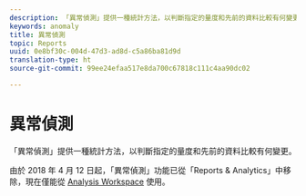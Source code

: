 ```yaml
---
description: 「異常偵測」提供一種統計方法，以判斷指定的量度和先前的資料比較有何變更。
keywords: anomaly
title: 異常偵測
topic: Reports
uuid: 0e8bf30c-004d-47d3-ad8d-c5a86ba81d9d
translation-type: ht
source-git-commit: 99ee24efaa517e8da700c67818c111c4aa90dc02

---
```



# 異常偵測

「異常偵測」提供一種統計方法，以判斷指定的量度和先前的資料比較有何變更。

由於 2018 年 4 月 12 日起，「異常偵測」功能已從「Reports &amp; Analytics」中移除，現在僅能從 [Analysis Workspace](https://marketing.adobe.com/resources/help/zh_TW/analytics/analysis-workspace/virtual-analyst.html) 使用。

